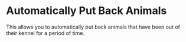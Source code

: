 # Automatically Put Back Animals
This allows you to automatically put back animals that have been out of their kennel for a period of time. 
